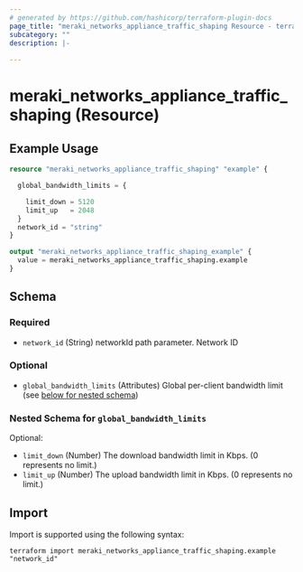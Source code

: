 ```yaml
---
# generated by https://github.com/hashicorp/terraform-plugin-docs
page_title: "meraki_networks_appliance_traffic_shaping Resource - terraform-provider-meraki"
subcategory: ""
description: |-
  
---
```


# meraki_networks_appliance_traffic_shaping (Resource)



## Example Usage

```terraform
resource "meraki_networks_appliance_traffic_shaping" "example" {

  global_bandwidth_limits = {

    limit_down = 5120
    limit_up   = 2048
  }
  network_id = "string"
}

output "meraki_networks_appliance_traffic_shaping_example" {
  value = meraki_networks_appliance_traffic_shaping.example
}
```

<!-- schema generated by tfplugindocs -->
## Schema

### Required

- `network_id` (String) networkId path parameter. Network ID

### Optional

- `global_bandwidth_limits` (Attributes) Global per-client bandwidth limit (see [below for nested schema](#nestedatt--global_bandwidth_limits))

<a id="nestedatt--global_bandwidth_limits"></a>
### Nested Schema for `global_bandwidth_limits`

Optional:

- `limit_down` (Number) The download bandwidth limit in Kbps. (0 represents no limit.)
- `limit_up` (Number) The upload bandwidth limit in Kbps. (0 represents no limit.)

## Import

Import is supported using the following syntax:

```shell
terraform import meraki_networks_appliance_traffic_shaping.example "network_id"
```
